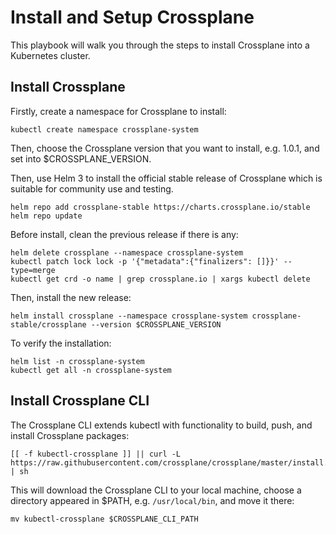 # Install and Setup Crossplane

This playbook will walk you through the steps to install Crossplane into a Kubernetes cluster.

## Install Crossplane

Firstly, create a namespace for Crossplane to install:
```shell
kubectl create namespace crossplane-system
```

Then, choose the Crossplane version that you want to install, e.g. 1.0.1, and set into $CROSSPLANE_VERSION.
<!--shell
CROSSPLANE_VERSION=1.3.0
var::input-required "Please input the Crossplane version that you want to install" CROSSPLANE_VERSION
-->

Then, use Helm 3 to install the official stable release of Crossplane which is suitable for community use and testing.
```shell
helm repo add crossplane-stable https://charts.crossplane.io/stable
helm repo update
```

Before install, clean the previous release if there is any:
```shell
helm delete crossplane --namespace crossplane-system
kubectl patch lock lock -p '{"metadata":{"finalizers": []}}' --type=merge
kubectl get crd -o name | grep crossplane.io | xargs kubectl delete
```

Then, install the new release:
```shell
helm install crossplane --namespace crossplane-system crossplane-stable/crossplane --version $CROSSPLANE_VERSION
```

To verify the installation:
```shell
helm list -n crossplane-system
kubectl get all -n crossplane-system
```

## Install Crossplane CLI

The Crossplane CLI extends kubectl with functionality to build, push, and install Crossplane packages:
```shell
[[ -f kubectl-crossplane ]] || curl -L https://raw.githubusercontent.com/crossplane/crossplane/master/install.sh | sh
```

This will download the Crossplane CLI to your local machine, choose a directory appeared in $PATH, e.g. `/usr/local/bin`, and move it there:
<!--shell
echo PATH=$PATH
CROSSPLANE_CLI_PATH=/usr/local/bin
var::input-required "Please input the directory that you want to move to" CROSSPLANE_CLI_PATH
-->
```shell
mv kubectl-crossplane $CROSSPLANE_CLI_PATH
```